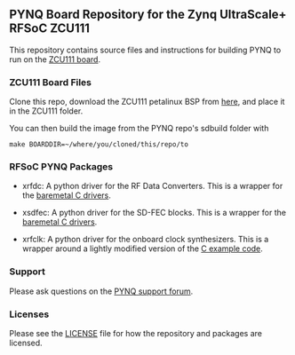 ## PYNQ Board Repository for the Zynq UltraScale+ RFSoC ZCU111
This repository contains source files and instructions for building PYNQ to run on the 
[ZCU111 board](https://www.xilinx.com/products/boards-and-kits/zcu111.html).

### ZCU111 Board Files

Clone this repo, download the ZCU111 petalinux BSP from [here](https://www.xilinx.com/support/download/index.html/content/xilinx/en/downloadNav/embedded-design-tools.html), and place it in the ZCU111 folder.

You can then build the image from the PYNQ repo's sdbuild folder with
```
make BOARDDIR=~/where/you/cloned/this/repo/to
```

### RFSoC PYNQ Packages

  + xrfdc: A python driver for the RF Data Converters. This is a wrapper for the
    [baremetal C drivers](https://github.com/Xilinx/embeddedsw/tree/5b3764e8eb42e543f411f6ec3ed31c7112c6e178/XilinxProcessorIPLib/drivers/rfdc).

  + xsdfec: A python driver for the SD-FEC blocks. This is a wrapper for the [baremetal C drivers](https://github.com/Xilinx/embeddedsw/tree/5b3764e8eb42e543f411f6ec3ed31c7112c6e178/XilinxProcessorIPLib/drivers/sd_fec).

  + xrfclk: A python driver for the onboard clock synthesizers. This is a
    wrapper around a lightly modified version of the
    [C example code](https://github.com/Xilinx/embeddedsw/blob/5b3764e8eb42e543f411f6ec3ed31c7112c6e178/XilinxProcessorIPLib/drivers/rfdc/examples/xrfdc_clk.c).

### Support

Please ask questions on the <a href="https://groups.google.com/forum/#!forum/pynq_project" target="_blank">PYNQ support forum</a>.

### Licenses

Please see the [LICENSE](LICENSE) file for how the repository and packages are licensed.
